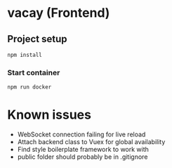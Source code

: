 # vacay (Frontend)

## Project setup
```
npm install
```

### Start container
```
npm run docker
```

# Known issues

- WebSocket connection failing for live reload
- Attach backend class to Vuex for global availability
- Find style boilerplate framework to work with
- public folder should probably be in .gitignore